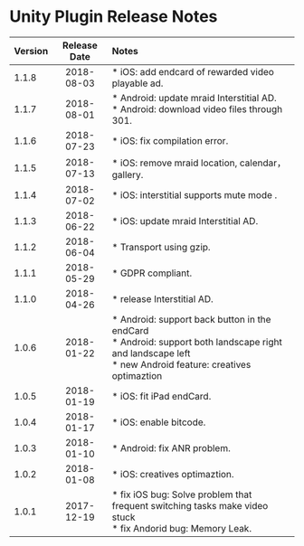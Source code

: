 # Unity Plugin Release Notes

| Version | Release Date | Notes                                                        |
| ------- | :----------: | :----------------------------------------------------------- |
| 1.1.8   |  2018-08-03  | *    iOS: add endcard of rewarded video playable ad.         |
| 1.1.7   |  2018-08-01  | *    Android: update mraid Interstitial AD. <br>*    Android: download video files through 301. |
| 1.1.6   |  2018-07-23  | *    iOS: fix compilation error.                             |
| 1.1.5   |  2018-07-13  | *    iOS: remove mraid location, calendar，gallery.          |
| 1.1.4   |  2018-07-02  | *    iOS: interstitial supports mute mode .                  |
| 1.1.3   |  2018-06-22  | *    iOS: update mraid Interstitial AD.                      |
| 1.1.2   |  2018-06-04  | *    Transport using gzip.                                   |
| 1.1.1   |  2018-05-29  | *    GDPR compliant.                                         |
| 1.1.0   |  2018-04-26  | *    release Interstitial AD.                                |
| 1.0.6   |  2018-01-22  | *    Android: support back button in the endCard <br>*    Android: support both landscape right and landscape left<br>*    new Android feature: creatives optimaztion |
| 1.0.5   |  2018-01-19  | *    iOS: fit iPad endCard.                                  |
| 1.0.4   |  2018-01-17  | *    iOS: enable bitcode.                                    |
| 1.0.3   |  2018-01-10  | *    Android: fix ANR problem.                               |
| 1.0.2   |  2018-01-08  | *    iOS: creatives optimaztion.                             |
| 1.0.1   |  2017-12-19  | *    fix iOS bug: Solve problem that frequent switching tasks make video stuck <br>*    fix Andorid bug: Memory Leak. |





